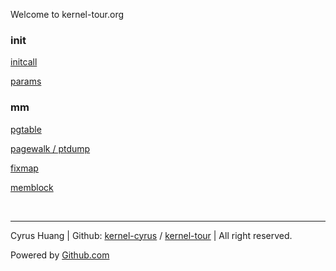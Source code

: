 Welcome to kernel-tour.org

### init

[initcall](init/initcall)

[params](init/params)

### mm

[pgtable](mm/pgtable)

[pagewalk / ptdump](mm/pagewalk)

[fixmap](mm/fixmap)

[memblock](mm/memblock)

<br>

---

Cyrus Huang \| Github: [kernel-cyrus](https://github.com/kernel-cyrus) / [kernel-tour](https://github.com/kernel-cyrus/kernel-tour) \| All right reserved.

Powered by [Github.com](https://github.com)
